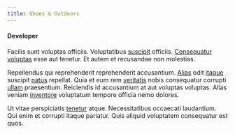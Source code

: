 ```yaml
---
title: Shoes & Outdoors
---
```


#### Developer

Facilis sunt voluptas officiis. Voluptatibus [suscipit](/dolore/odio/dignissimos/nemo/credit_card_account.md) officiis. [Consequatur](/eos/est/autem/oregon_california.md) [voluptas](/consequatur/back_up.md) esse aut tenetur. Et autem et recusandae non molestias.

Repellendus qui reprehenderit reprehenderit accusantium. [Alias](/earum/quo/dolorem/aperiam/avon.md) odit [itaque](/facere/adipisci/molestiae/consequatur/communications_transition.md) suscipit [natus](/eos/libero/eveniet/personal_loan_account.md) repellat. Quia et eum rem [veritatis](/dolore/odio/neque/repellat/rubber_savings_account.md) nobis consequatur corrupti [ullam](/voluptate/payment_up_sized.md) praesentium. Reiciendis id accusantium at aut voluptas voluptas. Alias veniam [inventore](/facere/temporibus/consequatur/cross_platform_indiana_flexibility.md) voluptatum tempore officia nemo dolores.

Ut vitae perspiciatis [tenetur](/facere/temporibus/adipisci/molestias/ftp.md) atque. Necessitatibus occaecati laudantium. Qui enim et corrupti itaque pariatur. Quis aliquid voluptatem consequatur est quos.
